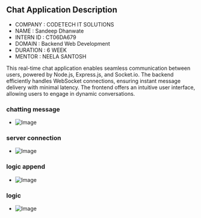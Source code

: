 ## Chat Application Description

- COMPANY : CODETECH IT SOLUTIONS
- NAME : Sandeep Dhanwate
- INTERN ID : CT06DA679
- DOMAIN : Backend Web Development
- DURATION : 6 WEEK
- MENTOR : NEELA SANTOSH


This real-time chat application enables seamless communication between users, powered by Node.js, Express.js, and Socket.io. The backend efficiently handles WebSocket connections, ensuring instant message delivery with minimal latency. The frontend offers an intuitive user interface, allowing users to engage in dynamic conversations.


### chatting message
- ![Image](https://github.com/user-attachments/assets/1ee04b98-4f08-489c-9a6c-ab05eb8ef484)

### server connection
- ![Image](https://github.com/user-attachments/assets/3531e3e7-e96f-420b-b5d1-b4475b2b4ffc)

### logic append
- ![Image](https://github.com/user-attachments/assets/b73fa518-c250-43d7-8be7-2787c6c87abd)

### logic
- ![Image](https://github.com/user-attachments/assets/8d0ef031-1b74-4a90-8a4d-2263b9880473)
